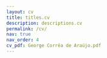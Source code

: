 ```yaml
---
layout: cv
title: titles.cv
description: descriptions.cv
permalink: /cv/
nav: true
nav_order: 4
cv_pdf: George Corrêa de Araújo.pdf
---
```


